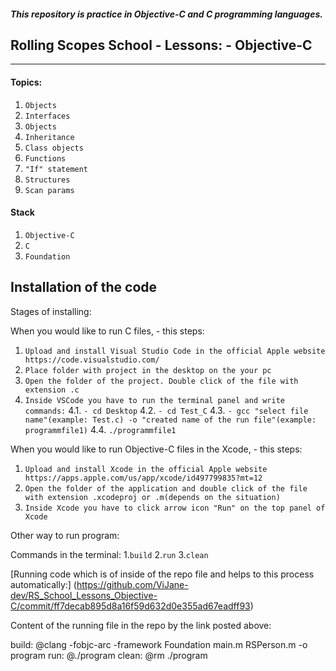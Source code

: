 ##### This repository is practice in Objective-C and C programming languages.

## Rolling Scopes School - Lessons: - Objective-C

***

#### Topics:
1. `Objects`
2. `Interfaces`
3. `Objects`
4. `Inheritance`
5. `Class objects`
6. `Functions`
7. `"If" statement`
8. `Structures`
9. `Scan params`

#### Stack

1. `Objective-C`
2. `C`
3. `Foundation`

## Installation of the code

Stages of installing:

When you would like to run C files, - this steps:

1. `Upload and install Visual Studio Code in the official Apple website https://code.visualstudio.com/`
2. `Place folder with project in the desktop on the your pc`
3. `Open the folder of the project. Double click of the file with extension .c`
4. `Inside VSCode you have to run the terminal panel and write commands:`
 4.1. `- cd Desktop`
 4.2. `- cd Test_C`
 4.3. `- gcc "select file name"(example: Test.c) -o "created name of the run file"(example: programmfile1)`
 4.4. `./programmfile1`

 When you would like to run Objective-C files in the Xcode, - this steps:
 1. `Upload and install Xcode in the official Apple website https://apps.apple.com/us/app/xcode/id497799835?mt=12`
 2. `Open the folder of the application and double click of the file with extension .xcodeproj or .m(depends on the situation)`
 3. `Inside Xcode you have to click arrow icon "Run" on the top panel of Xcode`

Other way to run program:

Commands in the terminal:
1.`build`
2.`run`
3.`clean`

[Running code which is of inside of the repo file and helps to this process automatically:] (https://github.com/ViJane-dev/RS_School_Lessons_Objective-C/commit/ff7decab895d8a16f59d632d0e355ad67eadff93)

Content of the running file in the repo by the link posted above:

 build:
	@clang -fobjc-arc -framework Foundation main.m RSPerson.m -o program
run:
	@./program
clean:
	@rm ./program
